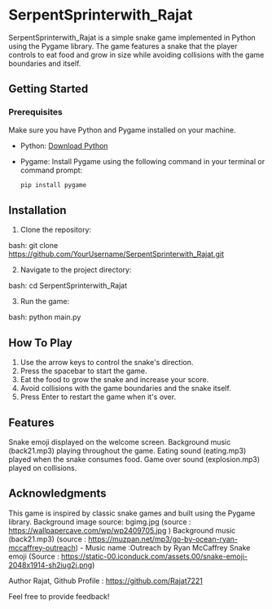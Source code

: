 # SerpentSprinterwith_Rajat

SerpentSprinterwith_Rajat is a simple snake game implemented in Python using the Pygame library. The game features a snake that the player controls to eat food and grow in size while avoiding collisions with the game boundaries and itself.

## Getting Started

### Prerequisites

Make sure you have Python and Pygame installed on your machine.

- Python: [Download Python](https://www.python.org/downloads/)
- Pygame: Install Pygame using the following command in your terminal or command prompt:

  ```bash
  pip install pygame

## Installation
1. Clone the repository:

bash:
git clone https://github.com/YourUsername/SerpentSprinterwith_Rajat.git

2. Navigate to the project directory:

bash:
cd SerpentSprinterwith_Rajat

3. Run the game:

bash:
python main.py

## How To Play

1. Use the arrow keys to control the snake's direction.
2. Press the spacebar to start the game.
3. Eat the food to grow the snake and increase your score.
4. Avoid collisions with the game boundaries and the snake itself.
5. Press Enter to restart the game when it's over.

## Features
Snake emoji displayed on the welcome screen.
Background music (back21.mp3) playing throughout the game.
Eating sound (eating.mp3) played when the snake consumes food.
Game over sound (explosion.mp3) played on collisions.

## Acknowledgments

This game is inspired by classic snake games and built using the Pygame library.
Background image source: bgimg.jpg (source : https://wallpapercave.com/wp/wp2409705.jpg )
Background music (back21.mp3) (source : https://muzpan.net/mp3/go-by-ocean-ryan-mccaffrey-outreach) - Music name :Outreach by Ryan McCaffrey
Snake emoji (Source : https://static-00.iconduck.com/assets.00/snake-emoji-2048x1914-sh2iug2j.png)

Author
Rajat, Github Profile :  https://github.com/Rajat7221

Feel free to provide feedback!
